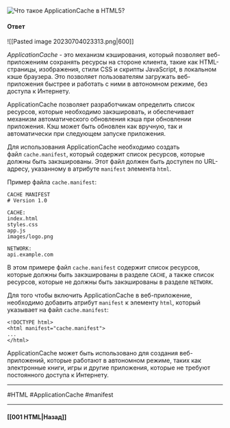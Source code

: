![Что такое ApplicationCache в HTML5?](https://youtu.be/ovV8GhIkzBE?t=92)

#### Ответ

![[Pasted image 20230704023313.png|600]]

*ApplicationCache* - это механизм кэширования, который позволяет веб-приложениям сохранять ресурсы на стороне клиента, такие как HTML-страницы, изображения, стили CSS и скрипты JavaScript, в локальном кэше браузера. Это позволяет пользователям загружать веб-приложения быстрее и работать с ними в автономном режиме, без доступа к Интернету.

ApplicationCache позволяет разработчикам определить список ресурсов, которые необходимо закэшировать, и обеспечивает механизм автоматического обновления кэша при обновлении приложения. Кэш может быть обновлен как вручную, так и автоматически при следующем запуске приложения.

Для использования ApplicationCache необходимо создать файл `cache.manifest`, который содержит список ресурсов, которые должны быть закэшированы. Этот файл должен быть доступен по URL-адресу, указанному в атрибуте `manifest` элемента `html`.

Пример файла `cache.manifest`:

```
CACHE MANIFEST
# Version 1.0

CACHE:
index.html
styles.css
app.js
images/logo.png

NETWORK:
api.example.com
```

В этом примере файл `cache.manifest` содержит список ресурсов, которые должны быть закэшированы в разделе `CACHE`, а также список ресурсов, которые не должны быть закэшированы в разделе `NETWORK`.

Для того чтобы включить ApplicationCache в веб-приложение, необходимо добавить атрибут `manifest` к элементу `html`, который указывает на файл `cache.manifest`:

```
<!DOCTYPE html>
<html manifest="cache.manifest">
...
</html>
```

ApplicationCache может быть использовано для создания веб-приложений, которые работают в автономном режиме, таких как электронные книги, игры и другие приложения, которые не требуют постоянного доступа к Интернету.

___
#HTML #ApplicationCache #manifest

___

#### [[001 HTML|Назад]]